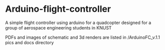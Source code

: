 # Arduino-flight-controller
A simple flight controller using arduino for a quadcopter designed for a group of aerospace engineering students in KNUST

PDFs and images of schematic and 3d renders are listed in /ArduinoFC_v.1.1 pics and docs directory

